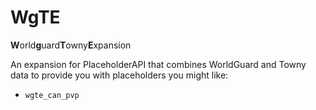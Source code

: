 # WgTE
**W**orld**g**uard**T**owny**E**xpansion 

An expansion for PlaceholderAPI that combines WorldGuard and Towny data to provide you with placeholders you might like:
* `wgte_can_pvp`